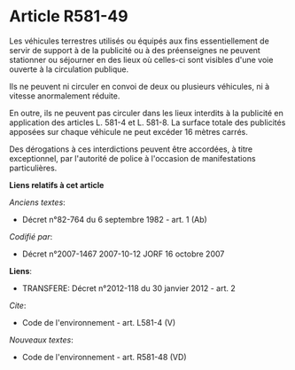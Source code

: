 # Article R581-49

Les véhicules terrestres utilisés ou équipés aux fins essentiellement de servir de support à de la publicité ou à des
préenseignes ne peuvent stationner ou séjourner en des lieux où celles-ci sont visibles d'une voie ouverte à la circulation
publique. 

Ils ne peuvent ni circuler en convoi de deux ou plusieurs véhicules, ni à vitesse anormalement réduite. 

En outre, ils ne peuvent pas circuler dans les lieux interdits à la publicité en application des articles L. 581-4 et L.
581-8. La surface totale des publicités apposées sur chaque véhicule ne peut excéder 16 mètres carrés. 

Des dérogations à ces interdictions peuvent être accordées, à titre exceptionnel, par l'autorité de police à l'occasion de
manifestations particulières.

**Liens relatifs à cet article**

_Anciens textes_:

  - Décret n°82-764 du 6 septembre 1982 - art. 1 (Ab)

_Codifié par_:

  - Décret n°2007-1467 2007-10-12 JORF 16 octobre 2007

**Liens**:

  - TRANSFERE: Décret n°2012-118 du 30 janvier 2012 - art. 2

_Cite_:

  - Code de l'environnement - art. L581-4 (V)

_Nouveaux textes_:

  - Code de l'environnement - art. R581-48 (VD)
